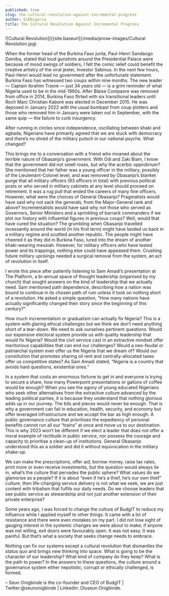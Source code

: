 ```yaml
---
published: true
slug: the-cultural-revolution-against-incremental-progress
author: EiENigeria
title: The Cultural Revolution Against Incremental Progress
---
```

![Cultural Revolution]({{site.baseurl}}/media/prose-images/Cultural Revolution.jpg)


When the former head of the Burkina Faso junta, Paul-Henri Sandaogo Damiba, stated that loud gunshots around the Presidential Palace were because of mood swings of soldiers, I felt the comic relief could benefit the creative artistry of the viral jester, Investor Sabinus. In the next few hours, Paul-Henri would lead no government after the unfortunate statement. Burkina Faso has witnessed two coups within nine months. The new leader — Captain Ibrahim Traore — just 34 years old — is a grim reminder of what Nigeria used to be in the mid-1960s. After Blaise Compaore was removed from office in 2014, Burkina Faso flirted with six transitional leaders until Roch Marc Christian Kaboré was elected in December 2015. He was deposed in January 2022 with the usual bombast from coup plotters and those who removed him in January were taken out in September, with the same quip — the failure to curb insurgency.

 

After running in circles since independence, oscillating between khaki and agbada, Nigerians have primarily agreed that we are stuck with democracy and there’s no shred of the military putsch in our national psyche. What changed? 

 

This brings me to a conversation with a friend who moaned about the terrible nature of Obasanjo’s government. With Odi and Zaki Biam, I know that the government did not smell roses, but why the acerbic opprobrium? She mentioned that her father was a young officer in the military, possibly of the Lieutenant-Colonel level, and was removed by Obasanjo’s blanket purge that all military officers (93 officers in total) with previous political posts or who served in military cabinets at any level should proceed on retirement. It was a rug pull that ended the careers of many fine officers. However, what were the choices of General Obasanjo? Pragmatists would have said why not sack the generals, from the Major-General rank and above? Incrementalists would have said why not those who served as Governors, Senior Ministers and a sprinkling of barrack commanders if we plot our history with influential figures in previous coups? Well, would that have cured the situation? The grumbling when Obasanjo travelled incessantly around the world (in his first term) might have landed us back in a military regime and scuttled another republic. The people might have cheered it as they did in Burkina Faso, lured into the dream of another khaki-wearing messiah. However, for military officers who have tasted power and its trappings, nothing else could have appeased them. Crushing future military uprisings needed a surgical removal from the system, an act of revolution in itself.

 

I wrote this piece after patiently listening to Sam Amadi’s presentation at The Platform, a bi-annual space of thought leadership (organised by my church) that sought answers on the kind of leadership that we actually need. Sam mentioned path dependence, describing how a nation was bound to continue in its chosen path of ruin unless it took on nothing short of a revolution. He asked a simple question, “How many nations have actually significantly changed their story since the beginning of this century?” 

 

How much incrementalism or gradualism can actually fix Nigeria? This is a system with glaring ethical challenges but we think we don’t need anything short of a tear-down. We need to ask ourselves pertinent questions. Would our expensive electoral system provide us with quality leadership that would fix Nigeria? Would the civil service cast in an extractive mindset offer meritorious capabilities that can end our challenges? Would a neo-feudal or patriarchal system ever offer us the Nigeria that we dream of? Would our constitution that promotes sharing oil rent and centrally-allocated taxes offer us competitive states? As Sam Amadi stated, “Nigeria is a country that avoids hard questions, existential ones.”

 

In a system that costs an enormous fortune to get in and everyone is trying to secure a share, how many Powerpoint presentations or gallons of coffee would be enough? When you see the agony of young educated Nigerians who seek other alternatives from the extractive culture advanced by the leading political parties, it is because they understand that nothing glorious adds up in our journey. The bits and pieces would never be enough. That is why a government can fail in education, health, security, and economy but offer leveraged infrastructure and we accept the bar as high enough. A public governance culture that prioritises the expediency of personal benefits cannot run all our “trains” at once and move us to our destination. This is why 2023 won’t be different if we elect a leader that does not offer a moral example of rectitude in public service, nor possess the courage and capacity to prioritise a clean-up of institutions. General Obasanjo understood this as a soldier and did it without equivocation in the military shake-up. 

 

We can make the prescriptions, offer aid, borrow money, raise tax rates, print more or even receive investments, but the question would always lie in, what’s the culture that pervades the public sphere? What values do we glamorise as a people? If it is about “even if he’s a thief, he’s our own thief” culture, then life-changing service delivery is not what we seek, we are just content with tribalism that fulfils our daily needs. Do we choose leaders that see public service as stewardship and not just another extension of their private enterprise? 

 

Some years ago, I was forced to change the culture of BudgIT to reduce my influence while I applied myself to other things. It came with a lot of resistance and there were even mistakes on my part. I did not lose sight of gauging interest in the systemic changes we were about to make; if anyone was not willing, exit doors were favourably open. It was not easy. It was painful. But that’s what a society that seeks change needs to embrace. 

 

Nothing can fix our systems except a cultural revolution that dismantles the status quo and brings new thinking into space. What is going to be the character of our leadership? What kind of company do they keep? What is the path to power? In the answers to these questions, the culture around a governance system either nepotistic, corrupt or ethically challenged, is formed.

 



 – Seun Onigbinde is the co-founder and CEO of BudgIT | Twitter:@seunonigbinde | Linkedin: Oluseun Onigbinde.
